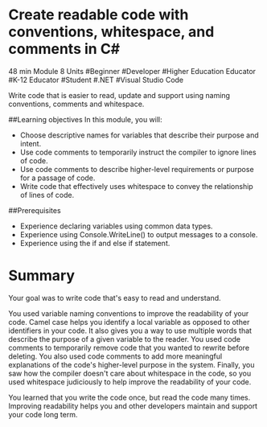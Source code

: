 # Create readable code with conventions, whitespace, and comments in C#
48 min
Module
8 Units
#Beginner
#Developer
#Higher Education Educator
#K-12 Educator
#Student
#.NET
#Visual Studio Code

Write code that is easier to read, update and support using naming conventions, comments and whitespace.

##Learning objectives
In this module, you will:

* Choose descriptive names for variables that describe their purpose and intent.
* Use code comments to temporarily instruct the compiler to ignore lines of code.
* Use code comments to describe higher-level requirements or purpose for a passage of code.
* Write code that effectively uses whitespace to convey the relationship of lines of code.

##Prerequisites
* Experience declaring variables using common data types.
* Experience using Console.WriteLine() to output messages to a console.
* Experience using the if and else if statement.



# Summary
Your goal was to write code that's easy to read and understand.

You used variable naming conventions to improve the readability of your code. Camel case helps you identify a local variable as opposed to other identifiers in your code. It also gives you a way to use multiple words that describe the purpose of a given variable to the reader. You used code comments to temporarily remove code that you wanted to rewrite before deleting. You also used code comments to add more meaningful explanations of the code's higher-level purpose in the system. Finally, you saw how the compiler doesn't care about whitespace in the code, so you used whitespace judiciously to help improve the readability of your code.

You learned that you write the code once, but read the code many times. Improving readability helps you and other developers maintain and support your code long term.